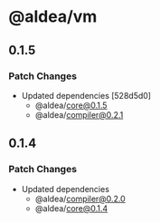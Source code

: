 # @aldea/vm

## 0.1.5

### Patch Changes

- Updated dependencies [528d5d0]
  - @aldea/core@0.1.5
  - @aldea/compiler@0.2.1

## 0.1.4

### Patch Changes

- Updated dependencies
  - @aldea/compiler@0.2.0
  - @aldea/core@0.1.4
